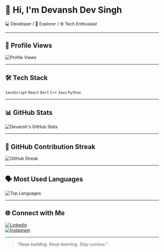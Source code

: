# 👋 Hi, I'm Devansh Dev Singh

💻 Developer / 🚀 Explorer / ⚙️ Tech Enthusiast

---

## 👀 Profile Views  
![Profile Views](https://komarev.com/ghpvc/?username=xenondevv&color=brightgreen)

---

## 🛠️ Tech Stack  
`JavaScript` `React` `Dart` `C++` `Java` `Python`

---

## 📊 GitHub Stats  
![Devansh's GitHub Stats](https://github-readme-stats.vercel.app/api?username=xenondevv&show_icons=true&theme=github_dark&hide=issues)

---

## 📅 GitHub Contribution Streak  
<img src="https://streak-stats.demolab.com/?user=xenondevv&theme=github-dark" alt="GitHub Streak" />

---

## 🗣️ Most Used Languages  
![Top Languages](https://github-readme-stats.vercel.app/api/top-langs/?username=xenondevv&layout=compact&theme=github_dark)

---

## 🌐 Connect with Me  
[![LinkedIn](https://img.shields.io/badge/LinkedIn-blue?logo=linkedin&style=for-the-badge)](https://www.linkedin.com/in/devansh-dev-singh-199233263/)  
[![Instagram](https://img.shields.io/badge/Instagram-E4405F?logo=instagram&logoColor=white&style=for-the-badge)](https://www.instagram.com/devanshh.dev/)

---

> *"Keep building. Keep learning. Stay curious."*
